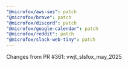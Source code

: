 ```yaml
---
"@microfox/aws-ses": patch
"@microfox/brave": patch
"@microfox/discord": patch
"@microfox/google-calendar": patch
"@microfox/reddit": patch
"@microfox/slack-web-tiny": patch
---
```


Changes from PR #361: vwjt_slsfox_may_2025

